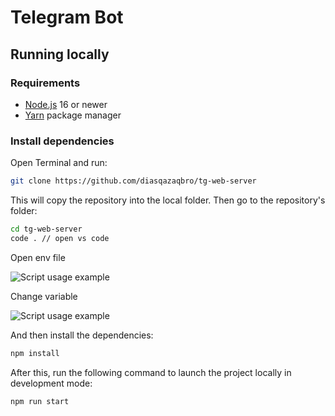 # Telegram Bot

## Running locally 

### Requirements

- [Node.js](https://nodejs.org) 16 or newer
- [Yarn](https://yarnpkg.com) package manager

### Install dependencies

Open Terminal and run:

````bash
git clone https://github.com/diasqazaqbro/tg-web-server
````

This will copy the repository into the local folder. Then go to the repository's folder:

```bash
cd tg-web-server
code . // open vs code
```

Open env file

![Script usage example](https://i.ibb.co.com/0JVjcQ5/Screenshot-2023-11-04-at-14-31-02.png)


Change variable

![Script usage example](https://i.ibb.co.com/jW1yVYQ/Screenshot-2023-11-04-at-14-30-54.png)


And then install the dependencies:

```bash
npm install
```

After this, run the following command to launch the project locally in development mode:

```bash
npm run start
```
